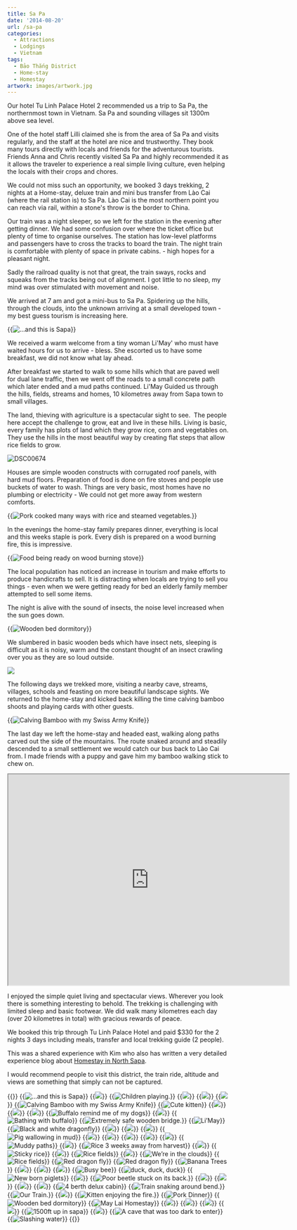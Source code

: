 ```yaml
---
title: Sa Pa
date: '2014-08-20'
url: /sa-pa
categories:
  - Attractions
  - Lodgings
  - Vietnam
tags:
  - Bảo Thắng District
  - Home-stay
  - Homestay
artwork: images/artwork.jpg
---
```


Our hotel Tu Linh Palace Hotel 2 recommended us a trip to Sa Pa, the northernmost town in Vietnam. Sa Pa and sounding villages sit 1300m above sea level.

One of the hotel staff Lilli claimed she is from the area of Sa Pa and visits regularly, and the staff at the hotel are nice and trustworthy. They book many tours directly with locals and friends for the adventurous tourists. Friends Anna and Chris recently visited Sa Pa and highly recommended it as it allows the traveler to experience a real simple living culture, even helping the locals with their crops and chores.

We could not miss such an opportunity, we booked 3 days trekking, 2 nights at a Home-stay, deluxe train and mini bus transfer from Lào Cai (where the rail station is) to Sa Pa. Lào Cai is the most northern point you can reach via rail, within a stone's throw is the border to China.

Our train was a night sleeper, so we left for the station in the evening after getting dinner. We had some confusion over where the ticket office but plenty of time to organise ourselves. The station has low-level platforms and passengers have to cross the tracks to board the train. The night train is comfortable with plenty of space in private cabins. - high hopes for a pleasant night.

Sadly the railroad quality is not that great, the train sways, rocks and squeaks from the tracks being out of alignment. I got little to no sleep, my mind was over stimulated with movement and noise.

We arrived at 7 am and got a mini-bus to Sa Pa. Spidering up the hills, through the clouds, into the unknown arriving at a small developed town - my best guess tourism is increasing here.

{{<img src="images/DSC006601-1024x575.jpg" title="...and this is Sapa">}}

We received a warm welcome from a tiny woman Li'May' who must have waited hours for us to arrive - bless. She escorted us to have some breakfast, we did not know what lay ahead.

After breakfast we started to walk to some hills which that are paved well for dual lane traffic, then we went off the roads to a small concrete path which later ended and a mud paths continued. Li'May Guided us through the hills, fields, streams and homes, 10 kilometres away from Sapa town to small villages.

The land, thieving with agriculture is a spectacular sight to see.  The people here accept the challenge to grow, eat and live in these hills. Living is basic, every family has plots of land which they grow rice, corn and vegetables on. They use the hills in the most beautiful way by creating flat steps that allow rice fields to grow.

![DSC00674](images/DSC00674-1024x575.jpg)

Houses are simple wooden constructs with corrugated roof panels, with hard mud floors. Preparation of food is done on fire stoves and people use buckets of water to wash. Things are very basic, most homes have no plumbing or electricity - We could not get more away from western comforts.

{{<img src="images/IMG_20140818_191633-1024x583.jpg" title="Pork cooked many ways with rice and steamed vegetables.">}}

In the evenings the home-stay family prepares dinner, everything is local and this weeks staple is pork. Every dish is prepared on a wood burning fire, this is impressive.

{{<img src="images/DSC00700-1024x575.jpg" title="Food being ready on wood burning stove">}}

The local population has noticed an increase in tourism and make efforts to produce handicrafts to sell. It is distracting when locals are trying to sell you things - even when we were getting ready for bed an elderly family member attempted to sell some items.


The night is alive with the sound of insects, the noise level increased when the sun goes down.


{{<img src="images/IMG_20140819_100020-1024x583.jpg" title="Wooden bed dormitory">}}

We slumbered in basic wooden beds which have insect nets, sleeping is difficult as it is noisy, warm and the constant thought of an insect crawling over you as they are so loud outside.

![](images/IMG_4477-1024x575.jpg)


The following days we trekked more, visiting a nearby cave, streams, villages, schools and feasting on more beautiful landscape sights. We returned to the home-stay and kicked back killing the time calving bamboo shoots and playing cards with other guests.

{{<img src="images/DSC00705-1024x575.jpg" title="Calving Bamboo with my Swiss Army Knife">}}

The last day we left the home-stay and headed east, walking along paths carved out the side of the mountains. The route snaked around and steadily descended to a small settlement we would catch our bus back to Lào Cai from. I made friends with a puppy and gave him my bamboo walking stick to chew on.

<iframe src="https://mapsengine.google.com/map/embed?mid=zLbKrrWfAg5E.kvl_AIyXgTjc" width="640" height="480"></iframe>

I enjoyed the simple quiet living and spectacular views. Wherever you look there is something interesting to behold. The trekking is challenging with limited sleep and basic footwear. We did walk many kilometres each day (over 20 kilometres in total) with gracious rewards of peace.

We booked this trip through Tu Linh Palace Hotel and paid $330 for the 2 nights 3 days including meals, transfer and local trekking guide (2 people).

This was a shared experience with Kim who also has written a very detailed experience blog about [Homestay in North Sapa](http://travelsleeprepeat.me.uk/2014/08/homestay-in-north-sapa/).

I would recommend people to visit this district, the train ride, altitude and views are something that simply can not be captured.



{{<gallery>}}
  {{<img src="images/DSC006601.jpg" title="&#8230;and this is Sapa">}}
  {{<img src="images/DSC00671.jpg">}}
  {{<img src="images/DSC00673.jpg" title="Children playing.">}}
  {{<img src="images/DSC00674.jpg">}}
  {{<img src="images/DSC00685.jpg">}}
  {{<img src="images/DSC00688.jpg">}}
  {{<img src="images/DSC00705.jpg" title="Calving Bamboo with my Swiss Army Knife">}}
  {{<img src="images/DSC00708.jpg" title="Cute kitten ">}}
  {{<img src="images/DSC00713.jpg">}}
  {{<img src="images/DSC00715.jpg">}}
  {{<img src="images/DSC00717.jpg">}}
  {{<img src="images/DSC00720.jpg" title="Buffalo remind me of my dogs">}}
  {{<img src="images/DSC00721.jpg">}}
  {{<img src="images/DSC00723.jpg" title="Bathing with buffalo">}}
  {{<img src="images/DSC00726.jpg" title="Extremely safe wooden bridge. " oriantation="portrait">}}
  {{<img src="images/DSC00730.jpg" title="Li&#8217;May">}}
  {{<img src="images/DSC00733.jpg" title="Black and white dragonfly">}}
  {{<img src="images/DSC00736.jpg">}}
  {{<img src="images/DSC00738.jpg">}}
  {{<img src="images/DSC00740.jpg">}}
  {{<img src="images/DSC00741.jpg" title="Pig wallowing in mud">}}
  {{<img src="images/DSC00744.jpg">}}
  {{<img src="images/DSC00752.jpg">}}
  {{<img src="images/DSC00768.jpg">}}
  {{<img src="images/DSC00778-EFFECTS.jpg" oriantation="portrait">}}
  {{<img src="images/DSC00780.jpg">}}
  {{<img src="images/IMG_4339.jpg" title="Muddy paths">}}
  {{<img src="images/IMG_4344.jpg">}}
  {{<img src="images/IMG_4345.jpg" title="Rice 3 weeks away from harvest">}}
  {{<img src="images/IMG_4346.jpg">}}
  {{<img src="images/IMG_4353.jpg" title="Sticky rice">}}
  {{<img src="images/IMG_4357.jpg">}}
  {{<img src="images/IMG_4362.jpg" title="Rice fields">}}
  {{<img src="images/IMG_4389.jpg" oriantation="portrait">}}
  {{<img src="images/IMG_4390-MOTION.gif" title="We&#8217;re in the clouds">}}
  {{<img src="images/IMG_4414.jpg" title="Rice fields">}}
  {{<img src="images/IMG_4415.jpg" title="Red dragon fly">}}
  {{<img src="images/IMG_4416.jpg" title="Red dragon fly">}}
  {{<img src="images/IMG_4417.jpg" title="Banana Trees">}}
  {{<img src="images/IMG_4426.jpg">}}
  {{<img src="images/IMG_4427-MOTION.gif" oriantation="portrait">}}
  {{<img src="images/IMG_4441-EFFECTS.jpg">}}
  {{<img src="images/IMG_4457-MOTION.gif" title="Busy bee">}}
  {{<img src="images/IMG_4482.jpg" title="duck, duck, duck">}}
  {{<img src="images/IMG_4483.jpg" title="New born piglets">}}
  {{<img src="images/IMG_4485.jpg">}}
  {{<img src="images/IMG_4495.jpg" title="Poor beetle stuck on its back.">}}
  {{<img src="images/IMG_4497.jpg">}}
  {{<img src="images/IMG_4514.jpg">}}
  {{<img src="images/IMG_4524.jpg">}}
  {{<img src="images/IMG_4537.jpg">}}
  {{<img src="images/IMG_4550.jpg" title="4 berth delux cabin">}}
  {{<img src="images/IMG_4555.jpg" title="Train snaking around bend.">}}
  {{<img src="images/IMG_20140817_194816.jpg" title="Our Train.">}}
  {{<img src="images/IMG_20140818_1112101.jpg">}}
  {{<img src="images/IMG_20140818_190238.jpg" title="Kitten enjoying the fire. ">}}
  {{<img src="images/IMG_20140818_191633.jpg" title="Pork Dinner">}}
  {{<img src="images/IMG_20140819_100020.jpg" title="Wooden bed dormitory ">}}
  {{<img src="images/IMG_20140819_103323.jpg" title="May Lai Homestay " oriantation="portrait">}}
  {{<img src="images/IMG_20140820_114154.jpg">}}
  {{<img src="images/PANO_20140818_100946.jpg">}}
  {{<img src="images/PANO_20140818_104149.jpg">}}
  {{<img src="images/PANO_20140818_110932.jpg">}}
  {{<img src="images/PANO_20140819_112242.jpg" title="1500ft up in sapa">}}
  {{<img src="images/PANO_20140820_110237.jpg">}}
  {{<img src="images/IMG_4477.jpg" title="A cave that was too dark to enter">}}
  {{<img src="images/IMG_20140819_1224201.jpg" title="Slashing water">}}
{{</gallery>}}
